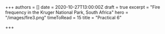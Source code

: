 +++
authors = []
date = 2020-10-27T13:00:00Z
draft = true
excerpt = "Fire frequency in the Kruger National Park, South Africa"
hero = "/images/fire3.png"
timeToRead = 15
title = "Practical 6"

+++
